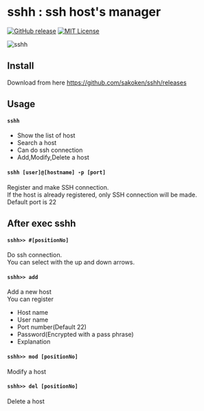 # sshh : ssh host's manager

[![GitHub release](https://img.shields.io/github/release/sakoken/sshh.svg)](https://github.com/sakoken/sshh/releases/latest)
[![MIT License](http://img.shields.io/badge/license-MIT-blue.svg?style=flat)](https://github.com/sakoken/sshh/blob/master/LICENSE)

![sshh](https://res.cloudinary.com/dwarv2f81/image/upload/v1554915394/sshh/sshh_movie.gif)

## Install
Download from here https://github.com/sakoken/sshh/releases

## Usage
#### `sshh`
- Show the list of host
- Search a host
- Can do ssh connection
- Add,Modify,Delete a host

#### `sshh [user]@[hostname] -p [port]`
Register and make SSH connection.<br>
If the host is already registered, only SSH connection will be made.<br>
Default port is 22

## After exec sshh 
#### `sshh>> #[positionNo]`
Do ssh connection.<br>
You can select with the up and down arrows.

#### `sshh>> add`
Add a new host<br>
You can register
- Host name
- User name
- Port number(Default 22)
- Password(Encrypted with a pass phrase)
- Explanation

#### `sshh>> mod [positionNo]`
Modify a host

#### `sshh>> del [positionNo]`
Delete a host






